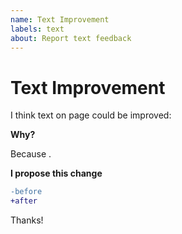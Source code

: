 ```yaml
---
name: Text Improvement
labels: text
about: Report text feedback
---
```


# Text Improvement

I think text on page <complete> could be improved:

**Why?**

Because <complete>.

**I propose this change**

```diff
-before
+after
```

Thanks!

